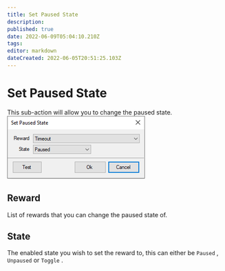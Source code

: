 ```yaml
---
title: Set Paused State
description: 
published: true
date: 2022-06-09T05:04:10.210Z
tags: 
editor: markdown
dateCreated: 2022-06-05T20:51:25.103Z
---
```


# Set Paused State
This sub-action will allow you to change the paused state.
![setpausedstatepopup.png](/sb-wiki-images/setpausedstatepopup.png)
## Reward
List of rewards that you can change the paused state of.

## State
The enabled state you wish to set the reward to, this can either be `Paused` ,  `Unpaused` or `Toggle` .